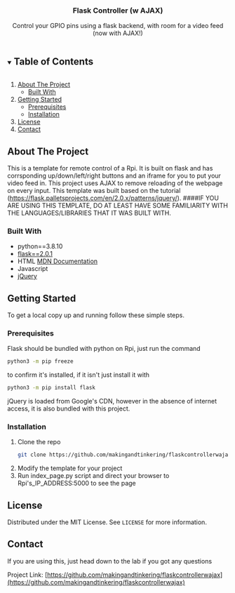 <h3 align="center">Flask Controller (w AJAX)</h3>
<p align="center">
  Control your GPIO pins using a flask backend, with room for a video feed (now with AJAX!)
<p>

<!-- TABLE OF CONTENTS -->
<details open="open"> <summary><h2 style="display: inline-block">Table of Contents</h2></summary>
  <ol>
    <li>
      <a href="#about-the-project">About The Project</a>
      <ul>
        <li><a href="#built-with">Built With</a></li>
      </ul>
    </li>
    <li>
      <a href="#getting-started">Getting Started</a>
      <ul>
        <li><a href="#prerequisites">Prerequisites</a></li>
        <li><a href="#installation">Installation</a></li>
      </ul>
    </li>
    <li><a href="#license">License</a></li>
    <li><a href="#contact">Contact</a></li>
  </ol>
</details>

<!-- ABOUT THE PROJECT -->
## About The Project

This is a template for remote control of a Rpi. It is built on flask and has corrsponding up/down/left/right buttons and an iframe for you to put your video feed in.
This project uses AJAX to remove reloading of the webpage on every input. This template was built based on the tutorial (https://flask.palletsprojects.com/en/2.0.x/patterns/jquery/).
####IF YOU ARE USING THIS TEMPLATE, DO AT LEAST HAVE SOME FAMILIARITY WITH THE LANGUAGES/LIBRARIES THAT IT WAS BUILT WITH.

### Built With

* python==3.8.10
* [flask==2.0.1](https://flask.palletsprojects.com/en/2.0.x/)
* HTML [MDN Documentation](https://developer.mozilla.org/en-US/docs/Learn/HTML)
* Javascript
* [jQuery](https://jquery.com/)

<!-- GETTING STARTED -->
## Getting Started

To get a local copy up and running follow these simple steps.

### Prerequisites
Flask should be bundled with python on Rpi, just run the command
```sh
python3 -m pip freeze
```
to confirm it's installed, if it isn't just install it with
```sh
python3 -m pip install flask
```
jQuery is loaded from Google's CDN, however in the absence of internet access, it is also bundled with this project.

### Installation

1. Clone the repo
   ```sh
   git clone https://github.com/makingandtinkering/flaskcontrollerwajax.git
   ```
2. Modify the template for your project
3. Run index_page.py script and direct your browser to Rpi's_IP_ADDRESS:5000 to see the page

<!-- LICENSE -->
## License

Distributed under the MIT License. See `LICENSE` for more information.

<!-- CONTACT -->
## Contact
If you are using this, just head down to the lab if you got any questions

Project Link: [https://github.com/makingandtinkering/flaskcontrollerwajax](https://github.com/makingandtinkering/flaskcontrollerwajax)
